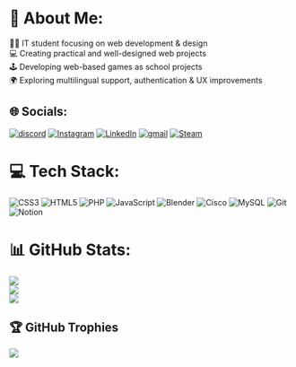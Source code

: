 # 💫 About Me:
👨‍🎓 IT student focusing on web development & design<br>
💻 Creating practical and well-designed web projects<br>
🕹️ Developing web-based games as school projects<br>
🌍 Exploring multilingual support, authentication & UX improvements


## 🌐 Socials:
[![discord](https://img.shields.io/badge/Discord-darkblue?logo=discord&logoColor=white)](https://discordapp.com/users/680013800929361977)
[![Instagram](https://img.shields.io/badge/Instagram-%23E4405F.svg?logo=Instagram&logoColor=white)](https://instagram.com/petaharnach/)
[![LinkedIn](https://img.shields.io/badge/LinkedIn-%230077B5.svg?logo=linkedin&logoColor=white)](https://linkedin.com/in/petr-harnach-18564a295/)
[![gmail](https://img.shields.io/badge/Gmail-D14836?logo=gmail&logoColor=white)](mailto:harnach2006@gmail.com) 
[![Steam](https://img.shields.io/badge/Steam-black?logo=steam&logoColor=white)](https://steamcommunity.com/id/Assasin238/)
# 💻 Tech Stack:
![CSS3](https://img.shields.io/badge/css3-%231572B6.svg?style=for-the-badge&logo=css3&logoColor=white)
![HTML5](https://img.shields.io/badge/html5-%23E34F26.svg?style=for-the-badge&logo=html5&logoColor=white)
![PHP](https://img.shields.io/badge/php-%23777BB4.svg?style=for-the-badge&logo=php&logoColor=white)
![JavaScript](https://img.shields.io/badge/javascript-%23323330.svg?style=for-the-badge&logo=javascript&logoColor=%23F7DF1E)
![Blender](https://img.shields.io/badge/blender-%23F5792A.svg?style=for-the-badge&logo=blender&logoColor=white)
![Cisco](https://img.shields.io/badge/cisco-%23049fd9.svg?style=for-the-badge&logo=cisco&logoColor=black)
![MySQL](https://img.shields.io/badge/mysql-4479A1.svg?style=for-the-badge&logo=mysql&logoColor=white)
![Git](https://img.shields.io/badge/git-%23F05033.svg?style=for-the-badge&logo=git&logoColor=white)
![Notion](https://img.shields.io/badge/Notion-%23000000.svg?style=for-the-badge&logo=notion&logoColor=white)
# 📊 GitHub Stats:
![](https://github-readme-stats.vercel.app/api?username=Assasin238&theme=dark&hide_border=false&include_all_commits=false&count_private=false)<br/>
![](https://github-readme-streak-stats.herokuapp.com/?user=Assasin238&theme=dark&hide_border=false)<br/>
![](https://github-readme-stats.vercel.app/api/top-langs/?username=Assasin238&theme=dark&hide_border=false&include_all_commits=false&count_private=false&layout=compact)

## 🏆 GitHub Trophies
![](https://github-profile-trophy.vercel.app/?username=Assasin238&theme=radical&no-frame=true&no-bg=false&margin-w=4)
